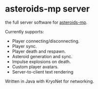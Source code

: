 asteroids-mp server
=========

the full server software for [asteroids-mp](https://github.com/saucecode/asteroids-mp).

Currently supports:
* Player connecting/disconnecting.
* Player sync.
* Player death and respawn.
* Asteroid generation and sync.
* Impulse explosions on death.
* Custom player avatars.
* Server-to-client text rendering

Written in Java with KryoNet for networking.
